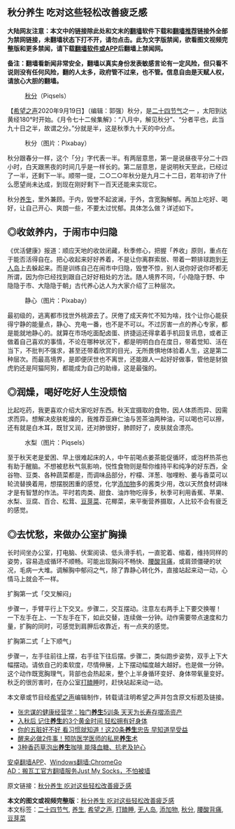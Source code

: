  <h2>秋分养生 吃对这些轻松改善疲乏感</h2> <p class="notice"><b>大陆网友注意：本文中的链接除此处和文末的<a href="https://github.com/bannedbook/fanqiang" >翻墙</a>软件下载和<a href="https://github.com/killgcd/justmysocks/blob/master/README.md">翻墙推荐</a>链接外全部为禁网链接，未翻墙状态下打不开，请勿点击。此为文字版禁闻，欲看图文视频完整版和更多禁闻，请下载<a href="https://github.com/bannedbook/fanqiang">翻墙软件或APP</a>后翻墙上禁闻网。</p><p>备注：翻墙看新闻非常安全，翻墙以真实身份发表敏感言论有一定风险，但只看不说则没有任何风险，翻的人太多，政府管不过来，也不管。信息自由是天赋人权，请放心大胆的翻墙。</b></p>  <div class="entry"> <figure> <p><figcaption><a href="https://www.bannedbook.org/bnews/tag/%E7%A7%8B%E5%88%86/" class="st_tag internal_tag" rel="tag" title="标签 秋分 下的日志">秋分</a>（Piqsels）</figcaption></figure> <p>【<span class='wp_keywordlink_affiliate'><a href="https://www.soundofhope.org" title="希望之声" target="_blank">希望之声</a></span>2020年9月19日】（编辑：郭强）秋分，是<a href="https://www.bannedbook.org/bnews/tag/%e4%ba%8c%e5%8d%81%e5%9b%9b%e8%8a%82%e6%b0%94/" class="st_tag internal_tag" rel="tag" title="标签 二十四节气 下的日志">二十四节气</a>之一 ，太阳到达黄经180°时开始。《月令七十二候集解》：“八月中，解见秋分”、“分者平也，此当九十日之半，故谓之分。”分就是半，这是秋季九十天的中分点。</p> <figure><figcaption>秋分（图片：Pixabay）</figcaption></figure> <p>秋分跟春分一样，这个「分」字代表一半。有两层意思，第一是说昼夜平分二十四小时，白天跟黑夜的时间几乎是一样长的。第二层意思，是说明秋天至此，已经过了一半，还剩下一半。顺带一提，二○二○年秋分是九月二十二日，若年初许了什么愿望尚未达成，到现在刚好剩下一百天还能来实现它。</p> <p>秋分<a href="https://www.bannedbook.org/bnews/tag/%e5%85%bb%e7%94%9f/" class="st_tag internal_tag" rel="tag" title="标签 养生 下的日志">养生</a>，里外兼顾。于内，毁誉不起波澜，于外，含宽胸解郁。再加上吃好、喝好，让自己开心、爽朗一些，不要太过忧郁。具体怎么做？详述如下。</p>  <h2>◎收敛养内，于闹市中归隐</h2> <p>《优活健康》报道：顺应天地的收敛闭藏，秋季修心，把握「养收」原则，重点在于能否活得自在。把心收起来好好养着，不是让你离群索居、带着一颗排球跑到<a href="https://www.bannedbook.org/bnews/tag/%E6%97%A0%E4%BA%BA%E5%B2%9B/" class="st_tag internal_tag" rel="tag" title="标签 无人岛 下的日志">无人岛</a>上去躲起来。而是训练自己在闹市中归隐，毁誉不惊，别人说你好说你坏都无所谓，因为你已经找到跟自己好好相处的方法。随人境界不同，「小隐隐于野、中隐隐于市、大隐隐于朝」古代养心达人为大家介绍了三种层次。</p> <figure><figcaption>静心（图片：Pixabay）</figcaption></figure> <p>最初级的，逃离都市找世外桃源去了。厌倦了成天奔忙不知为啥，找个让你心能获得宁静的能量点，静心、充电一番，也不是不可以。不过厉害一点的养心专家，都是能就地静心的。就算在市场吃面配卤蛋、挤捷运还得拿着手机回复讯息，或者正做着自己喜欢的事情，不论在哪种状况下，都是明明白白在度日，带着觉知、活在当下，不批判不强求，甚至还带着欣赏的目光，无所畏惧地体验着人生，这是第二种层次。而最高境界，是即便厌世也不离世，还能跟人一起好好做事，管他是豺狼虎豹还是阿猫阿狗，都能成为自己的助缘，这是最强的。</p> <h2>◎润燥，喝好吃好人生没烦恼</h2> <p>比起吃药，我更喜欢介绍大家吃好东西。秋天宜摄取的食物，因人体质而异、因需求而异。想解决皮肤乾燥的，我推荐亚麻仁油与苦茶油两种油，可以喝也可以擦，还有就是白木耳，既甘又润，还对肺很好，肺顾好了，皮肤就会漂亮。</p>  <figure><figcaption>水梨（图片：Piqsels）</figcaption></figure> <p>至于秋天老是爱困、早上很难起床的人，中午前喝点姜茶能促循环，或泡杯热茶也有助于醒脑。不想被悲秋气氛影响，悦性食物则是帮你维持平和纯净的好东西，全谷物、豆类、各种蔬菜都是，而调味品部分，柠檬、洋葱、咖哩粉、姜与香菜可以轮流替换着用，想摆脱困重的感觉，化学<a href="https://www.bannedbook.org/bnews/tag/%E6%B7%BB%E5%8A%A0%E7%89%A9/" class="st_tag internal_tag" rel="tag" title="标签 添加物 下的日志">添加物</a>多的酱类少用，改以天然食材调味才是有智慧的作法。平时若肉类、甜食、油炸物吃得多，秋季可利用香蕉、苹果、水梨、豆腐、百合、松茸、<a href="https://www.bannedbook.org/bnews/tag/%E8%B1%86%E8%8A%BD%E8%8F%9C/" class="st_tag internal_tag" rel="tag" title="标签 豆芽菜 下的日志">豆芽菜</a>、花椰菜，来平衡营养摄取，人比较不会有疲乏的感觉。</p> <h2>◎去忧愁，来做办公室扩胸操</h2> <p>长时间坐办公室，打电脑、伏案阅读、低头滑手机，一直驼着、缩着，维持同样的姿势，容易造成循环不顺畅。可能出现胸闷不畅快、<a href="https://www.bannedbook.org/bnews/tag/%E8%85%B0%E9%85%B8%E8%83%8C%E7%97%9B/" class="st_tag internal_tag" rel="tag" title="标签 腰酸背痛 下的日志">腰酸背痛</a>，或肩颈僵硬的状况，毛病一大堆。调解胸中郁闷之气，除了靠静心转化外，直接站起来动一动，心情马上就会不一样。</p> <p>扩胸第一式「交叉解闷」</p>  <p>步骤一，手臂平行上下交叉。步骤二，交互摆动。注意左右两手上下要交换喔！ 一下左手在上、一下左手在下，如此交替，连续做一分钟。动作需要带点速度和力量，扩胸的同时，可感觉到肩胛后收靠近，有一点夹的感觉。</p> <p>扩胸第二式「上下顺气」</p> <p>步骤一，左手往前往上摆，右手往下往后摆。步骤二，类似跑步姿势，双手上下大幅摆动。请依自己的柔软度，尽情伸展，上下摆动幅度越大越好。也是做一分钟。这个动作既宽胸理气，背部也会热起来，整个上半身循环变好、身体带氧量变好。秋乏的很厉害时，在办公室<a href="https://www.bannedbook.org/bnews/tag/%E6%89%93%E7%9E%8C%E7%9D%A1/" class="st_tag internal_tag" rel="tag" title="标签 打瞌睡 下的日志">打瞌睡</a>时，赶快站起来动一动。</p>  <p>本文章或节目经<a href="https://www.bannedbook.org/bnews/tag/%e5%b8%8c%e6%9c%9b%e4%b9%8b%e5%a3%b0/" class="st_tag internal_tag" rel="tag" title="标签 希望之声 下的日志">希望之声</a>编辑制作，转载请注明希望之声并包含原文标题及链接。</p> <ul class='op-related-articles' title='相关阅读'> <li><a href='https://www.bannedbook.org/bnews/health/20200917/1397790.html' target='_blank'>张忠谋的健康经营学：独门<b>养生</b>5训条 天天为长寿存摺添资产</a></li> <li><a href='https://www.bannedbook.org/bnews/health/20200917/1397779.html' target='_blank'>入秋后 记住<b>养生</b>的3个黄金时间 轻松拥有好身体</a></li> <li><a href='https://www.bannedbook.org/bnews/health/20200914/1396176.html' target='_blank'>你的五脏好不好 看习惯就知道！这20条<b>养生</b>忠告 早知道早受益</a></li> <li><a href='https://www.bannedbook.org/bnews/health/20200911/1394505.html' target='_blank'>醒来必做2件事！预防医学医师的私房<b>养生</b>术</a></li> <li><a href='https://www.bannedbook.org/bnews/lifebaike/20200910/1393974.html' target='_blank'>3种香药草泡出<b>养生</b>咖啡 能降血糖、抗老及护心</a></li> </ul> <p class="texttj"> <a href="https://github.com/bannedbook/fanqiang/wiki/%E7%A6%81%E9%97%BB%E7%BD%91%E5%AE%89%E5%8D%93%E7%BF%BB%E5%A2%99%E6%96%B0%E9%97%BBAPP" target="_blank">安卓翻墙APP</a>、<a href="https://github.com/bannedbook/fanqiang/wiki/Chrome%E4%B8%80%E9%94%AE%E7%BF%BB%E5%A2%99%E5%8C%85" target="_blank">Windows翻墙:ChromeGo</a><br/> <a href="https://github.com/killgcd/justmysocks/blob/master/README.md" target="_blank">AD：搬瓦工官方翻墙服务Just My Socks，不怕被墙</a> </p><p>原文链接：<a class="src_link"  href="https://www.soundofhope.org/post/423127" target="_blank">秋分养生 吃对这些轻松改善疲乏感</a></p><a name='sharetosocial'></a>       <div><b>本文的图文或视频完整版</b>：<a href='https://www.bannedbook.org/bnews/comments/20200920/1399878.html'>秋分养生 吃对这些轻松改善疲乏感</a></div>  </div><!--END ENTRY--> <div class="postfooter"> <div>本文标签：<a href="https://www.bannedbook.org/bnews/tag/%e4%ba%8c%e5%8d%81%e5%9b%9b%e8%8a%82%e6%b0%94/" rel="tag">二十四节气</a>, <a href="https://www.bannedbook.org/bnews/tag/%e5%85%bb%e7%94%9f/" rel="tag">养生</a>, <a href="https://www.bannedbook.org/bnews/tag/%e5%b8%8c%e6%9c%9b%e4%b9%8b%e5%a3%b0/" rel="tag">希望之声</a>, <a href="https://www.bannedbook.org/bnews/tag/%E6%89%93%E7%9E%8C%E7%9D%A1/" rel="tag">打瞌睡</a>, <a href="https://www.bannedbook.org/bnews/tag/%E6%97%A0%E4%BA%BA%E5%B2%9B/" rel="tag">无人岛</a>, <a href="https://www.bannedbook.org/bnews/tag/%E6%B7%BB%E5%8A%A0%E7%89%A9/" rel="tag">添加物</a>, <a href="https://www.bannedbook.org/bnews/tag/%E7%A7%8B%E5%88%86/" rel="tag">秋分</a>, <a href="https://www.bannedbook.org/bnews/tag/%E8%85%B0%E9%85%B8%E8%83%8C%E7%97%9B/" rel="tag">腰酸背痛</a>, <a href="https://www.bannedbook.org/bnews/tag/%E8%B1%86%E8%8A%BD%E8%8F%9C/" rel="tag">豆芽菜</a></div>  </div><!--END POSTFOOTER--> 
